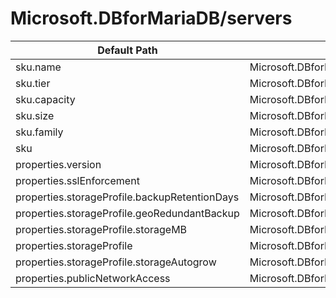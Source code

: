 # Microsoft.DBforMariaDB/servers

| Default Path | Alias |
|---|---|
| sku.name | Microsoft.DBforMariaDB/servers/sku.name |
| sku.tier | Microsoft.DBforMariaDB/servers/sku.tier |
| sku.capacity | Microsoft.DBforMariaDB/servers/sku.capacity |
| sku.size | Microsoft.DBforMariaDB/servers/sku.size |
| sku.family | Microsoft.DBforMariaDB/servers/sku.family |
| sku | Microsoft.DBforMariaDB/servers/sku |
| properties.version | Microsoft.DBforMariaDB/servers/version |
| properties.sslEnforcement | Microsoft.DBforMariaDB/servers/sslEnforcement |
| properties.storageProfile.backupRetentionDays | Microsoft.DBforMariaDB/servers/storageProfile.backupRetentionDays |
| properties.storageProfile.geoRedundantBackup | Microsoft.DBforMariaDB/servers/storageProfile.geoRedundantBackup |
| properties.storageProfile.storageMB | Microsoft.DBforMariaDB/servers/storageProfile.storageMB |
| properties.storageProfile | Microsoft.DBforMariaDB/servers/storageProfile |
| properties.storageProfile.storageAutogrow | Microsoft.DBforMariaDB/servers/storageProfile.storageAutogrow |
| properties.publicNetworkAccess | Microsoft.DBforMariaDB/servers/publicNetworkAccess |

